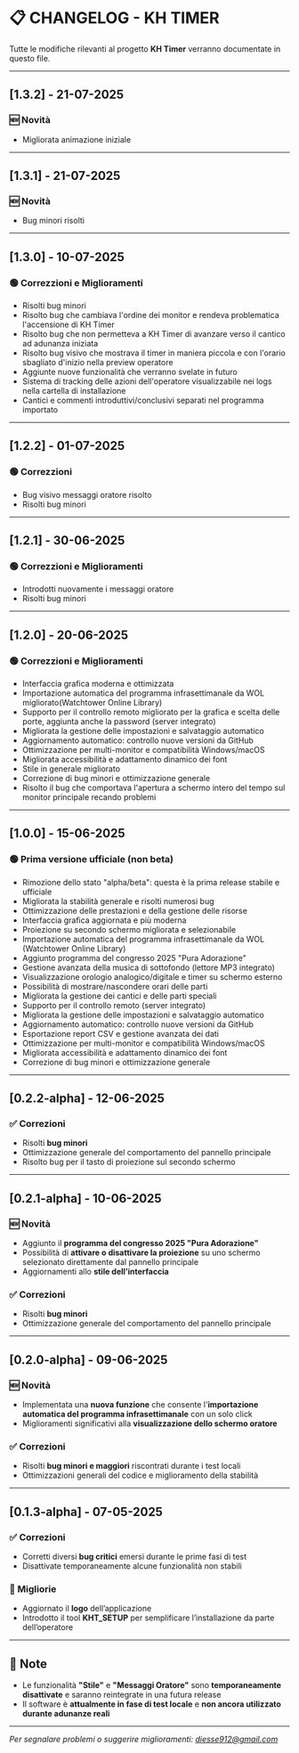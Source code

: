 # 📋 CHANGELOG - KH TIMER

Tutte le modifiche rilevanti al progetto **KH Timer** verranno documentate in questo file.

---

## [1.3.2] - 21-07-2025

### 🆕 Novità
- Migliorata animazione iniziale

---

## [1.3.1] - 21-07-2025

### 🆕 Novità
- Bug minori risolti

---

## [1.3.0] - 10-07-2025

### 🟢 Correzzioni e Miglioramenti
- Risolti bug minori
- Risolto bug che cambiava l'ordine dei monitor e rendeva problematica l'accensione di KH Timer
- Risolto bug che non permetteva a KH Timer di avanzare verso il cantico ad adunanza iniziata
- Risolto bug visivo che mostrava il timer in maniera piccola e con l'orario sbagliato d'inizio nella preview operatore
- Aggiunte nuove funzionalità che verranno svelate in futuro
- Sistema di tracking delle azioni dell'operatore visualizzabile nei logs nella cartella di installazione
- Cantici e commenti introduttivi/conclusivi separati nel programma importato

---

## [1.2.2] - 01-07-2025

### 🟢 Correzzioni
- Bug visivo messaggi oratore risolto
- Risolti bug minori

---

## [1.2.1] - 30-06-2025

### 🟢 Correzzioni e Miglioramenti
- Introdotti nuovamente i messaggi oratore
- Risolti bug minori

---

## [1.2.0] - 20-06-2025

### 🟢 Correzzioni e Miglioramenti
- Interfaccia grafica moderna e ottimizzata
- Importazione automatica del programma infrasettimanale da WOL migliorato(Watchtower Online Library)
- Supporto per il controllo remoto migliorato per la grafica e scelta delle porte, aggiunta anche la password (server integrato)
- Migliorata la gestione delle impostazioni e salvataggio automatico
- Aggiornamento automatico: controllo nuove versioni da GitHub
- Ottimizzazione per multi-monitor e compatibilità Windows/macOS
- Migliorata accessibilità e adattamento dinamico dei font
- Stile in generale migliorato
- Correzione di bug minori e ottimizzazione generale
- Risolto il bug che comportava l'apertura a schermo intero del tempo sul monitor principale recando problemi

---

## [1.0.0] - 15-06-2025

### 🟢 Prima versione ufficiale (non beta)
- Rimozione dello stato "alpha/beta": questa è la prima release stabile e ufficiale
- Migliorata la stabilità generale e risolti numerosi bug
- Ottimizzazione delle prestazioni e della gestione delle risorse
- Interfaccia grafica aggiornata e più moderna
- Proiezione su secondo schermo migliorata e selezionabile
- Importazione automatica del programma infrasettimanale da WOL (Watchtower Online Library)
- Aggiunto programma del congresso 2025 "Pura Adorazione"
- Gestione avanzata della musica di sottofondo (lettore MP3 integrato)
- Visualizzazione orologio analogico/digitale e timer su schermo esterno
- Possibilità di mostrare/nascondere orari delle parti
- Migliorata la gestione dei cantici e delle parti speciali
- Supporto per il controllo remoto (server integrato)
- Migliorata la gestione delle impostazioni e salvataggio automatico
- Aggiornamento automatico: controllo nuove versioni da GitHub
- Esportazione report CSV e gestione avanzata dei dati
- Ottimizzazione per multi-monitor e compatibilità Windows/macOS
- Migliorata accessibilità e adattamento dinamico dei font
- Correzione di bug minori e ottimizzazione generale

---
## [0.2.2-alpha] - 12-06-2025

### ✅ Correzioni
- Risolti **bug minori**
- Ottimizzazione generale del comportamento del pannello principale
- Risolto bug per il tasto di proiezione sul secondo schermo

---

## [0.2.1-alpha] - 10-06-2025

### 🆕 Novità
- Aggiunto il **programma del congresso 2025 "Pura Adorazione"**
- Possibilità di **attivare o disattivare la proiezione** su uno schermo selezionato direttamente dal pannello principale
- Aggiornamenti allo **stile dell’interfaccia**

### ✅ Correzioni
- Risolti **bug minori**
- Ottimizzazione generale del comportamento del pannello principale

---

## [0.2.0-alpha] - 09-06-2025

### 🆕 Novità
- Implementata una **nuova funzione** che consente l'**importazione automatica del programma infrasettimanale** con un solo click
- Miglioramenti significativi alla **visualizzazione dello schermo oratore**

### ✅ Correzioni
- Risolti **bug minori e maggiori** riscontrati durante i test locali
- Ottimizzazioni generali del codice e miglioramento della stabilità

---

## [0.1.3-alpha] - 07-05-2025

### ✅ Correzioni
- Corretti diversi **bug critici** emersi durante le prime fasi di test
- Disattivate temporaneamente alcune funzionalità non stabili

### 🔧 Migliorie
- Aggiornato il **logo** dell’applicazione
- Introdotto il tool **KHT_SETUP** per semplificare l’installazione da parte dell’operatore

---

## 📌 Note

- Le funzionalità **"Stile"** e **"Messaggi Oratore"** sono **temporaneamente disattivate** e saranno reintegrate in una futura release
- Il software è **attualmente in fase di test locale** e **non ancora utilizzato durante adunanze reali**

---

*Per segnalare problemi o suggerire miglioramenti: diesse912@gmail.com*
